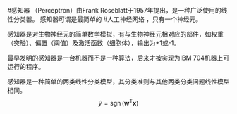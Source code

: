 #感知器 （Perceptron）由Frank Roseblatt于1957年提出，是一种广泛使用的线性分类器。
感知器可谓是最简单的 #人工神经网络 ，只有一个神经元。

感知器是对生物神经元的简单数学模拟，有与生物神经元相对应的部件，如权重（突触）、偏置（阈值）及激活函数（细胞体），输出为+1或-1。

最早发明的感知器是一台机器而不是一种算法，后来才被实现为IBM 704机器上可运行的程序。

感知器是一种简单的两类线性分类模型，其分类准则与其他两类分类问题线性模型相同。
$$\hat{y}=\operatorname{sgn}\left(\mathbf{w}^{\mathrm{T}} \mathbf{x}\right)$$